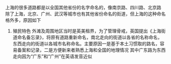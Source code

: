 上海的很多道路都是以全国其他省份的名字命名的，像南京路、四川路、北京路
除了上海，北京、广州、武汉等城市也有其他省份命名的街道，但上海的这种命名格外多，原因如下
1. 殖民特色
外滩及周围地区当时是英美租界，为了管理骨戒，英国提出《上海街道命名备忘录》，将原有道路重新命名，南北走向的街道以各省的名称命名，东西走向的街道以各城市名称命名。主要原因一是基于本土习惯取的路名，容易备案和记录，二是方便新来者熟悉上海和全国的地理情况
其中广东路为东西走向因为“广东”和“广州”在英语发音近似